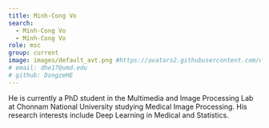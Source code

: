 ```yaml
---
title: Minh-Cong Vo
search:
  - Minh-Cong Vo
  - Minh-Cong Vo
role: msc
group: current
image: images/default_avt.png #https://avatars2.githubusercontent.com/u/32473855?s=460&u=3e2770f872817bc790c2c03acd41bfec7dfc72cb&v=4
# email: dhe17@umd.edu
# github: DongzeHE
---
```

 
He is currently a PhD student in the Multimedia and Image Processing Lab at Chonnam National University studying Medical Image Processing. His research interests include Deep Learning in Medical and Statistics.

